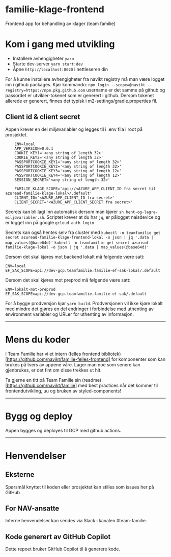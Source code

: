 # familie-klage-frontend

Frontend app for behandling av klager (team familie)

# Kom i gang med utvikling

* Installere avhengigheter `yarn`
* Starte dev-server `yarn start:dev`
* Åpne `http://localhost:8020` i nettleseren din

For å kunne installere avhengigheter fra navikt registry må man være logget inn i github packages. Kjør kommando:
`npm login --scope=@navikt --registry=https://npm.pkg.github.com`
username er det samme på github og passordet er utvikler-tokenet som er generert i github.
Dersom tokenet allerede er generert, finnes det typisk i m2-settings/gradle.properties fil.

## Client id & client secret
Appen krever en del miljøvariabler og legges til i .env fila i root på prosjektet.
```
    ENV=local
    APP_VERSION=0.0.1
    COOKIE_KEY1='<any string of length 32>'
    COOKIE_KEY2='<any string of length 32>'
    PASSPORTCOOKIE_KEY1='<any string of length 32>'
    PASSPORTCOOKIE_KEY2='<any string of length 32>'
    PASSPORTCOOKIE_KEY3='<any string of length 12>'
    PASSPORTCOOKIE_KEY4='<any string of length 12>'
    SESSION_SECRET='<any string of length 32>'

    FAMILIE_KLAGE_SCOPE='api://<AZURE_APP_CLIENT_ID fra secret til azuread-familie-klage-lokal>/.default'
    CLIENT_ID='<AZURE_APP_CLIENT_ID fra secret>'
    CLIENT_SECRET='<AZURE_APP_CLIENT_SECRET fra secret>'
```

Secrets kan bli lagt inn automatisk dersom man kjører `sh hent-og-lagre-miljøvariabler.sh`. Scriptet krever at du har `jq`, er pålogget naisdevice og er logget inn på google `gcloud auth login`

Secrets kan også hentes selv fra cluster med
`kubectl -n teamfamilie get secret azuread-familie-klage-frontend-lokal -o json | jq '.data | map_values(@base64d)'`
`kubectl -n teamfamilie get secret azuread-familie-klage-lokal -o json | jq '.data | map_values(@base64d)'`

Dersom det skal kjøres mot backend lokalt må følgende være satt:
```
ENV=local
EF_SAK_SCOPE=api://dev-gcp.teamfamilie.familie-ef-sak-lokal/.default
```
Dersom det skal kjøres mot preprod må følgende være satt:
```
ENV=lokalt-mot-preprod
EF_SAK_SCOPE=api://dev-gcp.teamfamilie.familie-ef-sak/.default
```

For å bygge prodversjon kjør `yarn build`. Prodversjonen vil ikke kjøre lokalt med mindre det gjøres en del endringer i forbindelse med uthenting av environment variabler og URLer for uthenting av informasjon.

---------

# Mens du koder

I Team Familie har vi et intern (felles frontend bibliotek)[https://github.com/navikt/familie-felles-frontend] for komponenter som kan brukes på tvers av appene våre. Lager man noe som senere kan gjenbrukes, er det fint om disse trekkes ut hit.

Ta gjerne en titt på Team Familie sin (readme)[https://github.com/navikt/familie] med best practices når det kommer til frontendutvikling, uu og bruken av styled-components!

---


# Bygg og deploy
Appen bygges og deployes til GCP med github actions.

---

# Henvendelser

## Eksterne
Spørsmål knyttet til koden eller prosjektet kan stilles som issues her på GitHub

## For NAV-ansatte
Interne henvendelser kan sendes via Slack i kanalen #team-familie.

## Kode generert av GitHub Copilot
Dette repoet bruker GitHub Copilot til å generere kode.